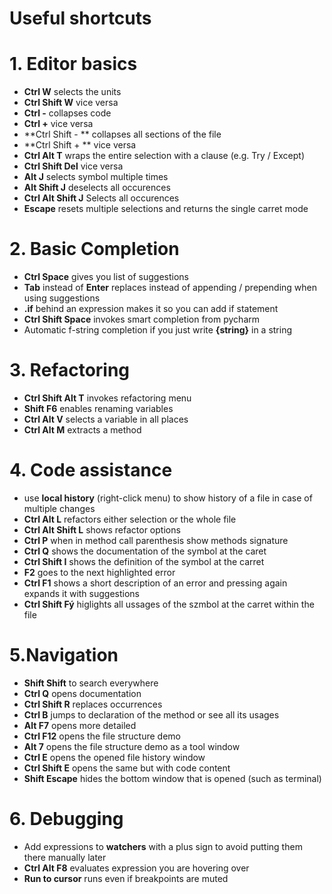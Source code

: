 # Useful shortcuts

# 1. Editor basics

- **Ctrl W** selects the units
- **Ctrl Shift W** vice versa
- **Ctrl -** collapses code
- **Ctrl +** vice versa
- **Ctrl Shift - ** collapses all sections of the file
- **Ctrl Shift + ** vice versa
- **Ctrl Alt T** wraps the entire selection with a clause (e.g. Try / Except)
- **Ctrl Shift Del** vice versa
- **Alt J** selects symbol multiple times
- **Alt Shift J** deselects all occurences
- **Ctrl Alt Shift J** Selects all occurences
- **Escape** resets multiple selections and returns the single carret mode

# 2. Basic Completion

- **Ctrl Space** gives you list of suggestions
- **Tab** instead of **Enter** replaces instead of appending / prepending when using suggestions
- **.if** behind an expression makes it so you can add if statement
- **Ctrl Shift Space** invokes smart completion from pycharm
- Automatic f-string completion if you just write **{string}** in a string

# 3. Refactoring

- **Ctrl Shift Alt T** invokes refactoring menu
- **Shift F6** enables renaming variables
- **Ctrl Alt V** selects a variable in all places
- **Ctrl Alt M** extracts a method

# 4. Code assistance

- use **local history** (right-click menu) to show history of a file in case of multiple changes
- **Ctrl Alt L** refactors either selection or the whole file
- **Ctrl Alt Shift L** shows refactor options
- **Ctrl P** when in method call parenthesis show methods signature
- **Ctrl Q** shows the documentation of the symbol at the caret
- **Ctrl Shift I** shows the definition of the symbol at the carret
- **F2** goes to the next highlighted error
- **Ctrl F1** shows a short description of an error and pressing again expands it with suggestions
- **Ctrl Shift Fý** higlights all ussages of the szmbol at the carret within the file

# 5.Navigation

- **Shift Shift** to search everywhere
- **Ctrl Q** opens documentation
- **Ctrl Shift R** replaces occurrences
- **Ctrl B** jumps to declaration of the method or see all its usages
- **Alt F7** opens more detailed
- **Ctrl F12** opens the file structure demo
- **Alt 7** opens the file structure demo as a tool window
- **Ctrl E** opens the opened file history window
- **Ctrl Shift E** opens the same but with code content
- **Shift Escape** hides the bottom window that is opened (such as terminal)

# 6. Debugging

- Add expressions to **watchers** with a plus sign to avoid putting them there manually later
- **Ctrl Alt F8** evaluates expression you are hovering over
- **Run to cursor** runs even if breakpoints are muted